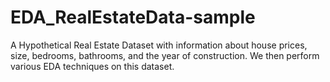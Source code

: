# EDA_RealEstateData-sample
A Hypothetical Real Estate Dataset with information about house prices, size, bedrooms, bathrooms, and the year of construction. We then perform various EDA techniques on this dataset.
